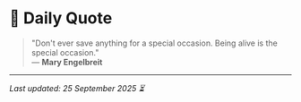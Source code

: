 # 📜 Daily Quote

> "Don't ever save anything for a special occasion. Being alive is the special occasion."  
> — **Mary Engelbreit**

---

_Last updated: 25 September 2025 ⏳_
